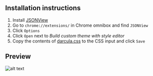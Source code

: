 
## Installation instructions
1. Install [JSONView](https://chrome.google.com/webstore/detail/jsonview/chklaanhfefbnpoihckbnefhakgolnmc)
2. Go to `chrome://extensions/` in Chrome omnibox and find `JSONView`
3. Click `Options`
4. Click `Open` next to _Build custom theme with style editor_
5. Copy the contents of [darcula.css](../master/src/darcula.css) to the CSS input and click `Save`

## Preview
![alt text][logo]

[logo]: ../master/src/darcula-preview.png "Logo Title Text 2"
